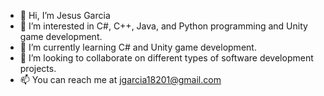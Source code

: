 - 👋 Hi, I’m Jesus Garcia
- 👀 I’m interested in C#, C++, Java, and Python programming and Unity game development. 
- 🌱 I’m currently learning C# and Unity game development.
- 💞️ I’m looking to collaborate on different types of software development projects. 
- 📫 You can reach me at jgarcia18201@gmail.com

<!---
Jgarcia18201/Jgarcia18201 is a ✨ special ✨ repository because its `README.md` (this file) appears on your GitHub profile.
You can click the Preview link to take a look at your changes.
--->
